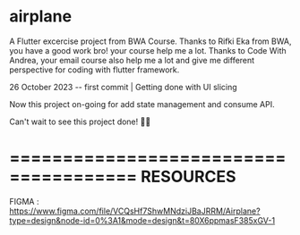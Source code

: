 # airplane

A Flutter excercise project from BWA Course. 
Thanks to Rifki Eka from BWA, you have a good work bro! your course help me a lot. 
Thanks to Code With Andrea, your email course also help me a lot and give me different perspective for coding with flutter framework.

26 October 2023 -- first commit | Getting done with UI slicing 

Now this project on-going for add state management and consume API. 

Can't wait to see this project done! 🤘🏻

======================================
RESOURCES
======================================
FIGMA : https://www.figma.com/file/VCQsHf7ShwMNdziJBaJRRM/Airplane?type=design&node-id=0%3A1&mode=design&t=80X6ppmasF385xGV-1


